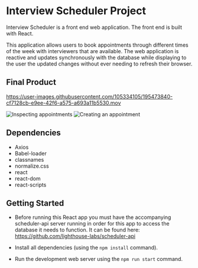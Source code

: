 # Interview Scheduler Project

Interview Scheduler is a front end web application. The front end is built with React.

This application allows users to book appointments through different times of the week with interviewers that are available. The web application is reactive and updates synchronously with the database while displaying to the user the updated changes without ever needing to refresh their browser.

## Final Product

https://user-images.githubusercontent.com/105334105/195473840-cf7128cb-e9ee-42f6-a575-a693a11b5530.mov

![Inspecting appointments](https://user-images.githubusercontent.com/105334105/195474216-cdd506a1-8092-4d2c-9a18-da1e0c59d032.png)
![Creating an appointment](https://user-images.githubusercontent.com/105334105/195474254-84a75548-3c89-4709-a9eb-4b24eecec64a.png)

## Dependencies

- Axios
- Babel-loader
- classnames
- normalize.css
- react
- react-dom
- react-scripts

## Getting Started

- Before running this React app you must have the accompanying scheduler-api server running in order for this app to access the database it needs to function. It can be found here: https://github.com/lighthouse-labs/scheduler-api

- Install all dependencies (using the `npm install` command).

- Run the development web server using the `npm run start` command.
